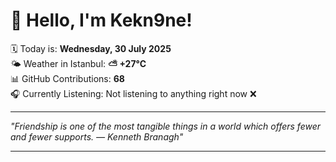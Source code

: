 # 👋 Hello, I'm Kekn9ne!

🗓️ Today is: **Wednesday, 30 July 2025**  
🌤️ Weather in Istanbul: **⛅️  +27°C**  
📊 GitHub Contributions: **68**  
🎧 Currently Listening: Not listening to anything right now ❌

---

_"Friendship is one of the most tangible things in a world which offers fewer and fewer supports. — *Kenneth Branagh*"_

---
